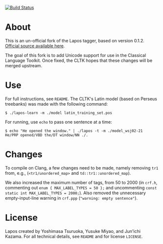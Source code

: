 [![Build Status](https://travis-ci.org/cltk/lapos.svg?branch=master)](https://travis-ci.org/cltk/lapos)

# About

This is an un-official fork of the Lapos tagger, based on version 0.1.2. [Official source available here](http://www.logos.ic.i.u-tokyo.ac.jp/~tsuruoka/lapos/).

The goal of this fork is to add Unicode support for use in the Classical Language Toolkit. Once fixed, the CLTK hopes that these changes will be merged upstream.

# Use

For full instructions, see `README`. The CLTK's Latin model (based on Perseus treebanks) was made with the following command:

``` shell
$ ./lapos-learn -m ./model latin_training_set.pos
```

For running, use `echo` to pass one sentence at a time:

``` shell
$ echo "He opened the window." | ./lapos -t -m ./model_wsj02-21
He/PRP opened/VBD the/DT window/NN ./.
```


# Changes

To compile on Clang, a few changes need to be made, namely removing `tr1` from, e.g., (`<tr1/unordered_map>` and `td::tr1::unordered_map`).

We also increased the maximum number of tags, from 50 to 2000 (in `crf.h`, commenting out `enum { MAX_LABEL_TYPES = 50 };` and uncommenting `const static int MAX_LABEL_TYPES = 2000;`). Also removed the unnecessary empty-input-line warning in `crf.ppp` (``"warning: empty sentence"``).

# License
Lapos created by Yoshimasa Tsuruoka, Yusuke Miyao, and Jun'ichi Kazama. For all technical details, see `README` and for license `LICENSE`.
